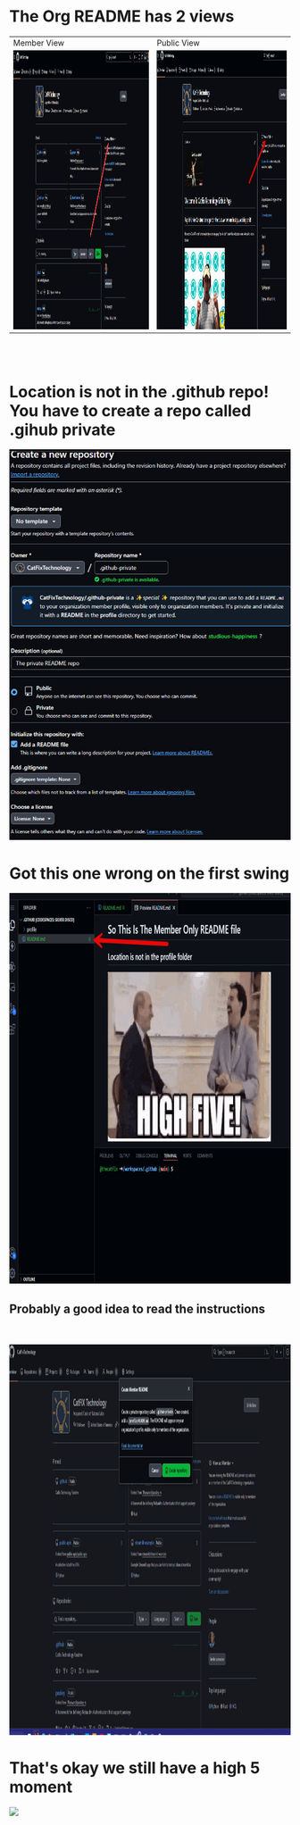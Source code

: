 # The Org README has 2 views<br>
<table style="border: 0;">
  <tr>
    <td align="left">Member View</td>
    <td align="left">Public View</td>
  </tr>
  <tr>
    <td align="left"><img src="/Assets/View As A Member.jpg" alt="Dashboard view as a member" width="700" height="500"></td>
    <td align="right"><img src="/Assets/public repo.jpg" alt="Public repository view" width="700" height="500"></td>
  </tr>
</table>

<br>
<br>

# Location is not in the .github repo! You have to create a repo called .gihub private

<img src="/Assets/private-repo.jpg" alt="private repo" width="800" height="700">


# Got this one wrong on the first swing

<img src="/Assets/First Attempt.jpg" alt="First Attempt" width="800" height="700">

## Probably a good idea to read the instructions
<br>
<br>
<img src ="/Assets/read_the_instructions.jpg" alt ="read instructions for .github private repo" width= "900" height="700">

# That's okay we still have a high 5 moment

<img src="https://media.giphy.com/media/v1.Y2lkPTc5MGI3NjExdDVicXl1dnlnbWc1b3N2Zzk1eXoxZDNsMzdjeHZuZ2EzMzI3dGFqYyZlcD12MV9pbnRlcm5hbF9naWZfYnlfaWQmY3Q9Zw/2foSXKu5Qylef65fzb/giphy.gif">
